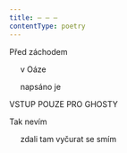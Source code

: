 ```yaml
---
title: – – –
contentType: poetry
---
```


<section>

Před záchodem

     v Oáze

     napsáno je

</section>

<section>

VSTUP POUZE PRO GHOSTY

</section>

<section>

Tak nevím

     zdali tam vyčurat se smím

</section>
